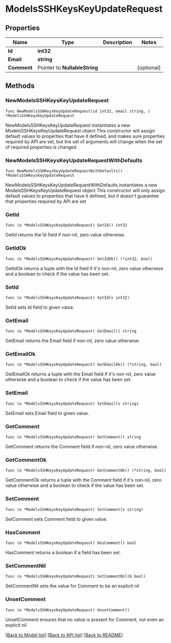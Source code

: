 # ModelsSSHKeysKeyUpdateRequest

## Properties

Name | Type | Description | Notes
------------ | ------------- | ------------- | -------------
**Id** | **int32** |  | 
**Email** | **string** |  | 
**Comment** | Pointer to **NullableString** |  | [optional] 

## Methods

### NewModelsSSHKeysKeyUpdateRequest

`func NewModelsSSHKeysKeyUpdateRequest(id int32, email string, ) *ModelsSSHKeysKeyUpdateRequest`

NewModelsSSHKeysKeyUpdateRequest instantiates a new ModelsSSHKeysKeyUpdateRequest object
This constructor will assign default values to properties that have it defined,
and makes sure properties required by API are set, but the set of arguments
will change when the set of required properties is changed

### NewModelsSSHKeysKeyUpdateRequestWithDefaults

`func NewModelsSSHKeysKeyUpdateRequestWithDefaults() *ModelsSSHKeysKeyUpdateRequest`

NewModelsSSHKeysKeyUpdateRequestWithDefaults instantiates a new ModelsSSHKeysKeyUpdateRequest object
This constructor will only assign default values to properties that have it defined,
but it doesn't guarantee that properties required by API are set

### GetId

`func (o *ModelsSSHKeysKeyUpdateRequest) GetId() int32`

GetId returns the Id field if non-nil, zero value otherwise.

### GetIdOk

`func (o *ModelsSSHKeysKeyUpdateRequest) GetIdOk() (*int32, bool)`

GetIdOk returns a tuple with the Id field if it's non-nil, zero value otherwise
and a boolean to check if the value has been set.

### SetId

`func (o *ModelsSSHKeysKeyUpdateRequest) SetId(v int32)`

SetId sets Id field to given value.


### GetEmail

`func (o *ModelsSSHKeysKeyUpdateRequest) GetEmail() string`

GetEmail returns the Email field if non-nil, zero value otherwise.

### GetEmailOk

`func (o *ModelsSSHKeysKeyUpdateRequest) GetEmailOk() (*string, bool)`

GetEmailOk returns a tuple with the Email field if it's non-nil, zero value otherwise
and a boolean to check if the value has been set.

### SetEmail

`func (o *ModelsSSHKeysKeyUpdateRequest) SetEmail(v string)`

SetEmail sets Email field to given value.


### GetComment

`func (o *ModelsSSHKeysKeyUpdateRequest) GetComment() string`

GetComment returns the Comment field if non-nil, zero value otherwise.

### GetCommentOk

`func (o *ModelsSSHKeysKeyUpdateRequest) GetCommentOk() (*string, bool)`

GetCommentOk returns a tuple with the Comment field if it's non-nil, zero value otherwise
and a boolean to check if the value has been set.

### SetComment

`func (o *ModelsSSHKeysKeyUpdateRequest) SetComment(v string)`

SetComment sets Comment field to given value.

### HasComment

`func (o *ModelsSSHKeysKeyUpdateRequest) HasComment() bool`

HasComment returns a boolean if a field has been set.

### SetCommentNil

`func (o *ModelsSSHKeysKeyUpdateRequest) SetCommentNil(b bool)`

 SetCommentNil sets the value for Comment to be an explicit nil

### UnsetComment
`func (o *ModelsSSHKeysKeyUpdateRequest) UnsetComment()`

UnsetComment ensures that no value is present for Comment, not even an explicit nil

[[Back to Model list]](../README.md#documentation-for-models) [[Back to API list]](../README.md#documentation-for-api-endpoints) [[Back to README]](../README.md)


